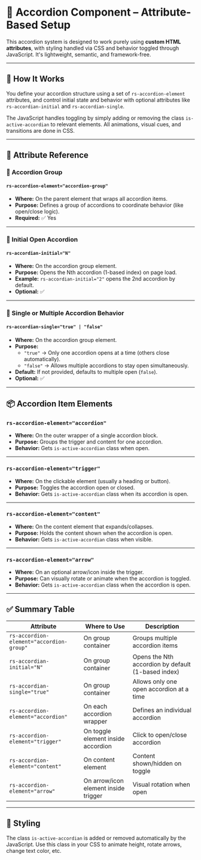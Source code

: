 # 📂 Accordion Component – Attribute-Based Setup

This accordion system is designed to work purely using **custom HTML attributes**, with styling handled via CSS and behavior toggled through JavaScript. It's lightweight, semantic, and framework-free.

---

## 📐 How It Works

You define your accordion structure using a set of `rs-accordion-element` attributes, and control initial state and behavior with optional attributes like `rs-accordian-initial` and `rs-accordian-single`.

The JavaScript handles toggling by simply adding or removing the class `is-active-accordian` to relevant elements. All animations, visual cues, and transitions are done in CSS.

---

## 🔧 Attribute Reference

### 🧱 Accordion Group

#### `rs-accordion-element="accordion-group"`
- **Where:** On the parent element that wraps all accordion items.
- **Purpose:** Defines a group of accordions to coordinate behavior (like open/close logic).
- **Required:** ✅ Yes

---

### 🚀 Initial Open Accordion

#### `rs-accordian-initial="N"`
- **Where:** On the accordion group element.
- **Purpose:** Opens the Nth accordion (1-based index) on page load.
- **Example:** `rs-accordian-initial="2"` opens the 2nd accordion by default.
- **Optional:** ✅

---

### 🔁 Single or Multiple Accordion Behavior

#### `rs-accordian-single="true" | "false"`
- **Where:** On the accordion group element.
- **Purpose:**
  - `"true"` → Only one accordion opens at a time (others close automatically).
  - `"false"` → Allows multiple accordions to stay open simultaneously.
- **Default:** If not provided, defaults to multiple open (`false`).
- **Optional:** ✅

---

## 📦 Accordion Item Elements

### `rs-accordion-element="accordion"`
- **Where:** On the outer wrapper of a single accordion block.
- **Purpose:** Groups the trigger and content for one accordion.
- **Behavior:** Gets `is-active-accordian` class when open.

---

### `rs-accordion-element="trigger"`
- **Where:** On the clickable element (usually a heading or button).
- **Purpose:** Toggles the accordion open or closed.
- **Behavior:** Gets `is-active-accordian` class when its accordion is open.

---

### `rs-accordion-element="content"`
- **Where:** On the content element that expands/collapses.
- **Purpose:** Holds the content shown when the accordion is open.
- **Behavior:** Gets `is-active-accordian` class when visible.

---

### `rs-accordion-element="arrow"`
- **Where:** On an optional arrow/icon inside the trigger.
- **Purpose:** Can visually rotate or animate when the accordion is toggled.
- **Behavior:** Gets `is-active-accordian` class when the accordion is open.

---

## ✅ Summary Table

| Attribute                         | Where to Use                          | Description                                              |
|----------------------------------|---------------------------------------|----------------------------------------------------------|
| `rs-accordion-element="accordion-group"` | On group container                     | Groups multiple accordion items                          |
| `rs-accordian-initial="N"`       | On group container                     | Opens the Nth accordion by default (1-based index)       |
| `rs-accordian-single="true"`     | On group container                     | Allows only one open accordion at a time                |
| `rs-accordion-element="accordion"`     | On each accordion wrapper              | Defines an individual accordion                         |
| `rs-accordion-element="trigger"`       | On toggle element inside accordion     | Click to open/close accordion                           |
| `rs-accordion-element="content"`       | On content element                     | Content shown/hidden on toggle                          |
| `rs-accordion-element="arrow"`         | On arrow/icon element inside trigger   | Visual rotation when open                               |

---

## 🎨 Styling

The class `is-active-accordian` is added or removed automatically by the JavaScript. Use this class in your CSS to animate height, rotate arrows, change text color, etc.
